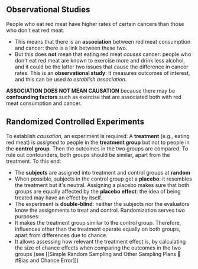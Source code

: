 ## Observational Studies
People who eat red meat have higher rates of certain cancers than those who don't eat red meat.
* This means that there is an **association** between red meat consumption and cancer: there is a link between these two.
* But this does **not** mean that eating red meat *causes* cancer: people who don't eat red meat are known to exercise more and drink less alcohol, and it could be the latter two issues that cause the difference in cancer rates.
This is an **observational study**: It measures outcomes of interest, and this can be used *to establish association*.

**ASSOCIATION DOES NOT MEAN CAUSATION** 
because there may be **confounding factors** such as exercise that are associated both with red meat consumption and cancer.

## Randomized Controlled Experiments
To establish *causation*, an experiment is required:
A **treatment** (e.g., eating red meat) is *assigned* to people in the **treatment group** but not to people in the **control group**.
Then the outcomes in the two groups are compared. To rule out confounders, both groups should be similar, apart from the treatment. To this end:
* The **subjects** are assigned into treatment and control groups at **random**
* When possible, subjects in the control group get a **placebo**: it resembles the treatment but it's neutral. Assigning a placebo makes sure that both groups are equally affected by the **placebo effect**: the idea of being treated may have an effect by itself.
* The experiment is **double-blind**: neither the subjects nor the evaluators know the assignments to treat and control.
Randomization serves two purposes:
* It makes the treatment group similar to the control group. Therefore, influences other than the treatment operate equally on both groups, apart from differences due to chance.
* It allows assessing how relevant the treatment effect is, by calculating the size of chance effects when comparing the outcomes in the two groups (see [[Simple Random Sampling and Other Sampling Plans 🎲#Bias and Chance Error]])